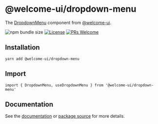 # @welcome-ui/dropdown-menu

The [DropdownMenu](https://welcome-ui.com/components/dropdown-menu) component from [@welcome-ui](https://welcome-ui.com).

![npm bundle size](https://img.shields.io/bundlephobia/minzip/@welcome-ui/dropdown-menu) [![License](https://img.shields.io/npm/l/welcome-ui.svg)](https://github.com/WTTJ/welcome-ui/blob/main/LICENSE) [![PRs Welcome](https://img.shields.io/badge/PRs-welcome-mediumspringgreen.svg)](ttps://github.com/WTTJ/welcome-ui/blob/main/CONTRIBUTING.mdx)

## Installation

    yarn add @welcome-ui/dropdown-menu

## Import

    import { DropdownMenu, useDropdownMenu } from '@welcome-ui/dropdown-menu'

## Documentation

See the [documentation](https://welcome-ui.com/components/dropdown-menu) or [package source](https://github.com/WTTJ/welcome-ui/tree/main/packages/DropdownMenu) for more details.
